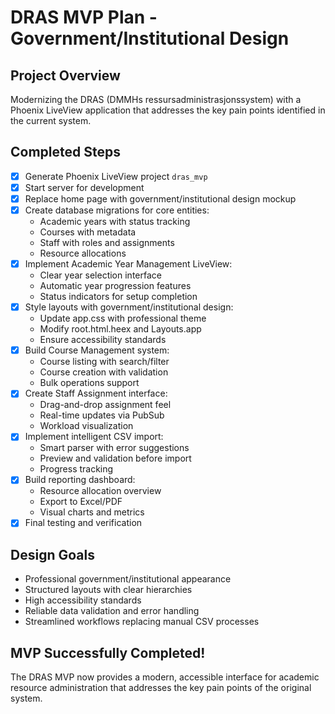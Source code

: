 # DRAS MVP Plan - Government/Institutional Design

## Project Overview
Modernizing the DRAS (DMMHs ressursadministrasjonssystem) with a Phoenix LiveView application that addresses the key pain points identified in the current system.

## Completed Steps
- [x] Generate Phoenix LiveView project `dras_mvp`
- [x] Start server for development
- [x] Replace home page with government/institutional design mockup
- [x] Create database migrations for core entities:
  - Academic years with status tracking
  - Courses with metadata
  - Staff with roles and assignments
  - Resource allocations
- [x] Implement Academic Year Management LiveView:
  - Clear year selection interface
  - Automatic year progression features
  - Status indicators for setup completion
- [x] Style layouts with government/institutional design:
  - Update app.css with professional theme
  - Modify root.html.heex and Layouts.app
  - Ensure accessibility standards
- [x] Build Course Management system:
  - Course listing with search/filter
  - Course creation with validation
  - Bulk operations support
- [x] Create Staff Assignment interface:
  - Drag-and-drop assignment feel
  - Real-time updates via PubSub
  - Workload visualization
- [x] Implement intelligent CSV import:
  - Smart parser with error suggestions
  - Preview and validation before import
  - Progress tracking
- [x] Build reporting dashboard:
  - Resource allocation overview
  - Export to Excel/PDF
  - Visual charts and metrics
- [x] Final testing and verification

## Design Goals
- Professional government/institutional appearance
- Structured layouts with clear hierarchies
- High accessibility standards
- Reliable data validation and error handling
- Streamlined workflows replacing manual CSV processes

## MVP Successfully Completed!
The DRAS MVP now provides a modern, accessible interface for academic resource administration that addresses the key pain points of the original system.

